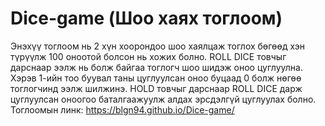 # Dice-game (Шоо хаях тоглоом)
Энэхүү тоглоом нь 2 хүн хоорондоо шоо хаялцаж тоглох бөгөөд хэн түрүүлж 100 оноотой болсон нь хожих болно.
ROLL DICE товчыг дарснаар ээлж нь болж байгаа тоглогч шоо шидэж оноо цуглуулна. Хэрэв 1-ийн тоо буувал таны цуглуулсан оноо буцаад 0 болж нөгөө тоглогчинд ээлж шилжинэ.
HOLD товчыг дарснаар ROLL DICE дарж цуглуулсан оноогоо баталгаажуулж алдах эрсдэлгүй цуглуулах болно.
Тоглоомын линк: https://blgn94.github.io/Dice-game/
